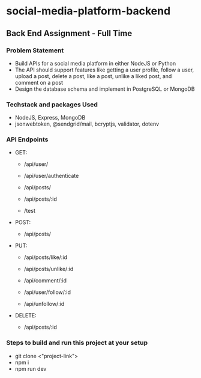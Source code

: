# social-media-platform-backend
  ## Back End Assignment - Full Time
  ### Problem Statement
  - Build APIs for a social media platform in either NodeJS or Python
  - The API should support features like getting a user profile, follow a user, upload a post, delete a post,  like a post, unlike a liked post, and comment on a post
  - Design the database schema and implement in PostgreSQL or MongoDB

  ### Techstack and packages Used
  - NodeJS, Express, MongoDB
  - jsonwebtoken, @sendgrid/mail, bcryptjs, validator, dotenv

  ### **API Endpoints**
  - GET: 

      - /api/user/

      - /api/user/authenticate
      
      - /api/posts/
      
      - /api/posts/:id
  
      - /test

  - POST:

      - /api/posts/
  
  - PUT:

      - /api/posts/like/:id

      - /api/posts/unlike/:id
      
      - /api/comment/:id
      
      - /api/user/follow/:id
      
      - /api/unfollow/:id
  
  - DELETE:

      - /api/posts/:id

  ### Steps to build and run this project at your setup
  - git clone <"project-link">
  - npm i
  - npm run dev
